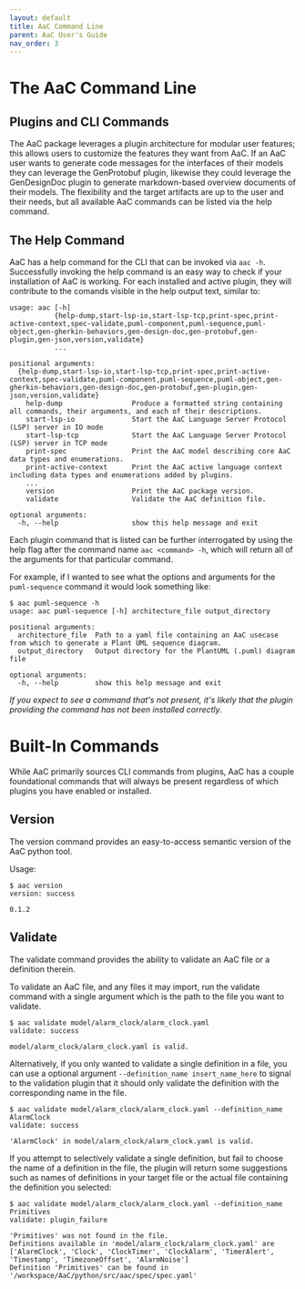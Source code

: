 ```yaml
---
layout: default
title: AaC Command Line
parent: AaC User's Guide
nav_order: 3
---
```


# The AaC Command Line

## Plugins and CLI Commands
The AaC package leverages a plugin architecture for modular user features; this allows users to customize the features they want from AaC. If an AaC user wants to generate code messages for the interfaces of their models they can leverage the GenProtobuf plugin, likewise they could leverage the GenDesignDoc plugin to generate markdown-based overview documents of their models. The flexibility and the target artifacts are up to the user and their needs, but all available AaC commands can be listed via the help command.

## The Help Command
AaC has a help command for the CLI that can be invoked via `aac -h`. Successfully invoking the help command is an easy way to check if your installation of AaC is working. For each installed and active plugin, they will contribute to the comands visible in the help output text, similar to:
```
usage: aac [-h]
           {help-dump,start-lsp-io,start-lsp-tcp,print-spec,print-active-context,spec-validate,puml-component,puml-sequence,puml-object,gen-gherkin-behaviors,gen-design-doc,gen-protobuf,gen-plugin,gen-json,version,validate}
           ...

positional arguments:
  {help-dump,start-lsp-io,start-lsp-tcp,print-spec,print-active-context,spec-validate,puml-component,puml-sequence,puml-object,gen-gherkin-behaviors,gen-design-doc,gen-protobuf,gen-plugin,gen-json,version,validate}
    help-dump                 Produce a formatted string containing all commands, their arguments, and each of their descriptions.
    start-lsp-io              Start the AaC Language Server Protocol (LSP) server in IO mode
    start-lsp-tcp             Start the AaC Language Server Protocol (LSP) server in TCP mode
    print-spec                Print the AaC model describing core AaC data types and enumerations.
    print-active-context      Print the AaC active language context including data types and enumerations added by plugins.
    ...
    version                   Print the AaC package version.
    validate                  Validate the AaC definition file.

optional arguments:
  -h, --help                  show this help message and exit
```

 Each plugin command that is listed can be further interrogated by using the help flag after the command name `aac <command> -h`, which will return all of the arguments for that particular command.

For example, if I wanted to see what the options and arguments for the `puml-sequence` command it would look something like:
```
$ aac puml-sequence -h
usage: aac puml-sequence [-h] architecture_file output_directory

positional arguments:
  architecture_file  Path to a yaml file containing an AaC usecase from which to generate a Plant UML sequence diagram.
  output_directory   Output directory for the PlantUML (.puml) diagram file

optional arguments:
  -h, --help         show this help message and exit
```

*If you expect to see a command that's not present, it's likely that the plugin providing the command has not been installed correctly.*

# Built-In Commands
While AaC primarily sources CLI commands from plugins, AaC has a couple foundational commands that will always be present regardless of which plugins you have enabled or installed.

## Version
The version command provides an easy-to-access semantic version of the AaC python tool.

Usage:
```
$ aac version
version: success

0.1.2
```

## Validate
The validate command provides the ability to validate an AaC file or a definition therein.

To validate an AaC file, and any files it may import, run the validate command with a single argument which is the path to the file you want to validate.
```
$ aac validate model/alarm_clock/alarm_clock.yaml
validate: success

model/alarm_clock/alarm_clock.yaml is valid.
```

Alternatively, if you only wanted to validate a single definition in a file, you can use a optional argument `--definition_name insert_name_here` to signal to the validation plugin that it should only validate the definition with the corresponding name in the file.
```
$ aac validate model/alarm_clock/alarm_clock.yaml --definition_name AlarmClock
validate: success

'AlarmClock' in model/alarm_clock/alarm_clock.yaml is valid.
```

If you attempt to selectively validate a single definition, but fail to choose the name of a definition in the file, the plugin will return some suggestions such as names of definitions in your target file or the actual file containing the definition you selected:
```
$ aac validate model/alarm_clock/alarm_clock.yaml --definition_name Primitives
validate: plugin_failure

'Primitives' was not found in the file.
Definitions available in 'model/alarm_clock/alarm_clock.yaml' are ['AlarmClock', 'Clock', 'ClockTimer', 'ClockAlarm', 'TimerAlert', 'Timestamp', 'TimezoneOffset', 'AlarmNoise']
Definition 'Primitives' can be found in '/workspace/AaC/python/src/aac/spec/spec.yaml'
```


